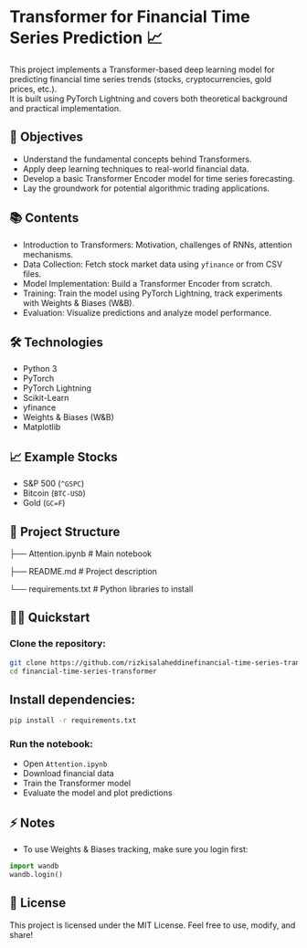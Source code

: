 # Transformer for Financial Time Series Prediction 📈

This project implements a Transformer-based deep learning model for predicting financial time series trends (stocks, cryptocurrencies, gold prices, etc.).  
It is built using PyTorch Lightning and covers both theoretical background and practical implementation.

## 🚀 Objectives
- Understand the fundamental concepts behind Transformers.
- Apply deep learning techniques to real-world financial data.
- Develop a basic Transformer Encoder model for time series forecasting.
- Lay the groundwork for potential algorithmic trading applications.

## 📚 Contents
- Introduction to Transformers: Motivation, challenges of RNNs, attention mechanisms.
- Data Collection: Fetch stock market data using `yfinance` or from CSV files.
- Model Implementation: Build a Transformer Encoder from scratch.
- Training: Train the model using PyTorch Lightning, track experiments with Weights & Biases (W&B).
- Evaluation: Visualize predictions and analyze model performance.

## 🛠️ Technologies
- Python 3
- PyTorch
- PyTorch Lightning
- Scikit-Learn
- yfinance
- Weights & Biases (W&B)
- Matplotlib

## 📈 Example Stocks
- S&P 500 (`^GSPC`)
- Bitcoin (`BTC-USD`)
- Gold (`GC=F`)

## 🧩 Project Structure
├── Attention.ipynb # Main notebook 

├── README.md # Project description 

└── requirements.txt #  Python libraries to install

## 🏃‍♂️ Quickstart
### Clone the repository:
```bash
git clone https://github.com/rizkisalaheddinefinancial-time-series-transformer.git
cd financial-time-series-transformer
```
## Install dependencies:
```bash
pip install -r requirements.txt
```
### Run the notebook:
- Open `Attention.ipynb`
- Download financial data
- Train the Transformer model
- Evaluate the model and plot predictions

## ⚡ Notes
- To use Weights & Biases tracking, make sure you login first:
```python
import wandb
wandb.login()
```
## 📜 License
This project is licensed under the MIT License. Feel free to use, modify, and share!

